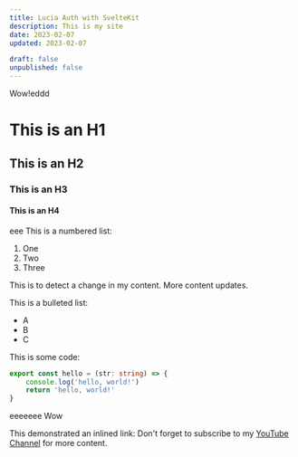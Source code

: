 ```yaml
---
title: Lucia Auth with SvelteKit
description: This is my site
date: 2023-02-07
updated: 2023-02-07

draft: false
unpublished: false
---
```

Wow!eddd
# This is an H1
## This is an H2
### This is an H3
#### This is an H4
eee
This is a numbered list:
1. One
2. Two
3. Three

This is to detect a change in my content. More content updates.

This is a bulleted list:
- A
- B
- C

This is some code:
```typescript
export const hello = (str: string) => {
    console.log('hello, world!')
    return 'hello, world!'
}
```
eeeeeee
Wow

This demonstrated an inlined link:
Don't forget to subscribe to my [YouTube Channel](https://youtube.com/@huntabyte) for more content.
